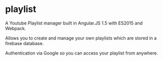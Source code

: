 # playlist

A Youtube Playlist manager built in Angular.JS 1.5 with ES2015 and Webpack.

Allows you to create and manage your own playlists which are stored in a firebase database.

Authentication via Google so you can access your playlist from anywhere.
